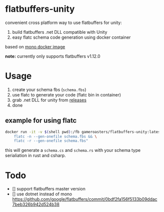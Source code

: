 # flatbuffers-unity

convenient cross platform way to use flatbuffers for unity:

1. build flatbuffers .net DLL compatible with Unity 
2. easy flatc schema code generation using docker container

based on [mono docker image](https://github.com/mono/docker)

**note:** currently only supports flatbuffers v1.12.0

# Usage

1. create your schema fbs (`schema.fbs`)
2. use flatc to generate your code (flatc bin in container)
3. grab .net DLL for unity from [releases](https://github.com/gameroasters/flatbuffers-unity-docker/releases)
4. done

## example for using flatc

```sh
docker run -it -v $(shell pwd):/fb gameroasters/flatbuffers-unity:latest /bin/bash -c "cd /fb && \
	flatc -n --gen-onefile schema.fbs && \
	flatc -r --gen-onefile schema.fbs"
```

this will generate a `schema.cs` and `schema.rs` with your schema type serialiation in rust and csharp.

# Todo

- [] support flatbuffers master version
- [] use dotnet instead of mono https://github.com/google/flatbuffers/commit/0bdf2fa156f5133b09ddac7beb326b942d524b38